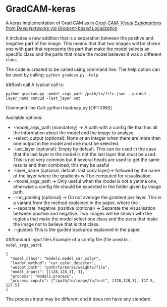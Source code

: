 # GradCAM-keras
A keras implementation of Grad CAM as in <a href=https://arxiv.org/pdf/1610.02391.pdf><i> Grad-CAM: Visual Explanations from Deep Networks
via Gradient-based Localization </i></a>

It includes a new addition that is a separation between the positive and negative part of the image. This means that that two images will be shown one with part that represents the part that make the model selects an specific class and the parts that made the model believes it was a different class. 

The code is created to be called using command line. The help option can be used by calling:
`python gradcam.py -help`

##Bash call
A typical call is:
```
python gradcam.py -model_args_path /path/to/file.json --guided -layer_name conv2d -last_layer out
```

Command line
Call: python heatmap.py [OPTIONS]

Available options:

- -model_args_path (mandatory) -> A path with a config file that has all the information about the model and the image to analyse.
- -select_output (optional): None or an integer when there are more than one output in the model and one must be selected.
- -last_layer (optional): Empty by default. This can be used in the case that the last layer in the model is not the last layer that must be used.
                        This is not very common but if several heads are used to get the same results and then combined, this may be useful
- -layer_name (optional, default: last conv layer)-> followed by the name of the layer where the gradients will be computed for visualisation.
- -model_args_path -> Only useful when the model is not a yatima one, otherwise a config file should be expected in the folder given by image path.
- --no_pooling (optional) -> Do not average the gradient per layer. This is a variant from the method explained in the paper, where the .
- --separate_negative_positive (optional) -> Separate the visualisation between positive and negative. Two images will be shown with the regions that make the model select one class and the parts that make the image not to believe that is that class.
- --guided: This is the guided backprop explained in the paper.


##Standard input files
Example of a config file (file used in `-model_args_path`):
```
{
  "model_class": "models.model_car_color",
  "loader_method": "car_color_detector",
  "weight_path": "path/to/keras/weights/file",
  "model_inputs": [[128,128,3], 3],
  "process": "models.process",
  "process_inputs": ["/path/to/image/to/test", [128,128,3], 127.5, 127.5]
}
```
The process input may be different and it does not have any standard.
